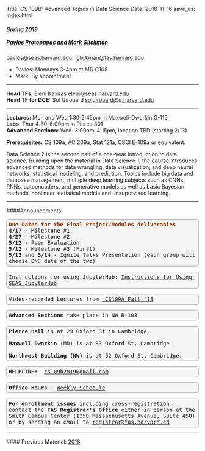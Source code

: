 Title: CS 109B: Advanced Topics in Data Science
Date: 2018-11-16
save_as: index.html



<h5>
Spring 2019 <br><br>
<a href="https://iacs.seas.harvard.edu/people/pavlos-protopapas">Pavlos Protopapas</a> and <a href='http://www.glicko.net/'>Mark Glickman</a></h5>
<a href="mailto:pavlos@seas.harvard.edu">pavlos@seas.harvard.edu</a>&nbsp; &nbsp;</span><span style="font-weight: 400;"><a href="mailto:glickman@fas.harvard.edu">glickman@fas.harvard.edu</a>


 
* Pavlos: Mondays 3-4pm at MD G108
* Mark: By appointment 
 
<hr> 

**Head TFs:** Eleni Kaxiras <a href="mailto:eleni@seas.harvard.edu">eleni@seas.harvard.edu</a> <br>
**Head TF for DCE:** Sol Girouard <a href="solgirouard@g.harvard.edu">solgirouard@g.harvard.edu</a>

<hr>
 
**Lectures:** Mon and Wed 1:30‐2:45pm in Maxwell-Dworkin G-115 <br>
**Labs:** Thur 4:30-6:00pm in Pierce 301 <br>
**Advanced Sections:** Wed. 3:00pm-4:15pm, location TBD (starting 2/13)


**Prerequisites:** CS 109a, AC 209a, Stat 121a, CSCI E-109a or equivalent. 


Data Science 2 is the second half of a one-year introduction to data science. Building upon the material in Data Science 1, 
the course introduces advanced methods for data wrangling, data visualization, and deep neural networks, statistical modeling, 
and prediction. Topics include big data and database management, multiple deep learning subjects such as CNNs, RNNs, autoencoders, and generative models as well as basic Bayesian methods, nonlinear statistical models and unsupervised learning. 

<hr> 
####Announcements:
<pre><span style="color: #993300;"><strong>Due Dates for the Final Project/Modules deliverables</strong></span><br /><strong>4/17</strong> - Milestone #1<br /><strong>4/27</strong> - Milestone #2<br /><strong>5/12</strong> - Peer Evaluation<br /><strong>5/12</strong> - Milestone #3 (Final)<br /><strong>5/13</strong> and <strong>5/14</strong> - Ignite Talks Presentation (each group will choose ONE date of the two)</pre>
<pre>Instructions for using JupyterHub: <a title="Instructions for Using SEAS JupyterHub" href="https://canvas.harvard.edu/courses/48088/pages/instructions-for-using-seas-jupyterhub" data-api-endpoint="https://canvas.harvard.edu/api/v1/courses/48088/pages/instructions-for-using-seas-jupyterhub" data-api-returntype="Page">Instructions for Using SEAS JupyterHub</a></pre>
<pre>Video-recorded Lectures from <a href="https://matterhorn.dce.harvard.edu/engage/ui/index.html#/2019/01/15178"> CS109A Fall '18</a></pre>

<pre><strong>Advanced Sections</strong> take place in NW B-103</pre>

<pre><strong>Pierce Hall</strong> is at 29 Oxford St in Cambridge.<br/>
<strong>Maxwell Dworkin</strong> (MD) is at 33 Oxford St, Cambridge.<br/>
<strong>Northwest Building (NW)</strong> is at 52 Oxford St, Cambridge.</pre>

<pre><strong>HELPLINE: </strong> <a style="font-weight: 400;" href="mailto:cs109b2019@gmail.com">cs109b2019@gmail.com</a></pre>

<pre><strong>Office Hours</strong> : <a title="Weekly Schedule" href="https://docs.google.com/spreadsheets/d/1RnbyIEKJG6jfv1I0cHSOnicFMBlxPPHsjqO2JSes-38/edit#gid=0">Weekly Schedule</a></pre>


<pre><strong>For enrollment issues</strong> including cross-registration: contact the <strong>FAS Registrar's Office</strong> either in person at the Smith Campus Center (1350 Massachusetts Avenue, Suite 450) or by sending an email to <a style="font-weight: 400;" href="mailto:registrar@fas.harvard.edu">registrar@fas.harvard.ed</a></pre>

<hr>
#### Previous Material: 
<a href="https://harvard-iacs.github.io/2018-CS109B/">2018</a> 

<style>
pre {
  background-color: #F5F5F5;
  display: block;
  font-family: monospace;
  font-size: 14px;
  white-space: pre;
  border-color: #999999;
  border-width: 1px;
  border-style: solid;
  border-radius: 6px;
  margin: 1em 0;
  padding: 5px;
  white-space: pre-wrap;  
} 

.containerMain {
    display: flex;
    width: 100%;
    height: 300px;
}

.contentA {
    flex: 1;
    flex-direction:column;
 }

.contentB {
    flex: 3; 
  }
</style>
